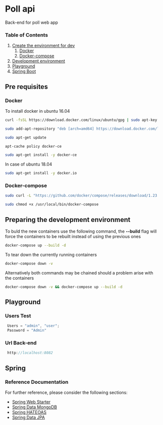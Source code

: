 # Poll api 
Back-end for poll web app

### Table of Contents
1. [Create the environment for dev](#Pre-requisites)
    1. [Docker](#Docker)
    1. [Docker-compose](#Docker-compose)
2. [Development environment](#Preparing-the-development-environment)
3. [Playground](#Playground)
4. [Spring Boot](#Spring)

## Pre requisites
### Docker
To install docker in ubuntu 16.04
```bash
curl -fsSL https://download.docker.com/linux/ubuntu/gpg | sudo apt-key add -

sudo add-apt-repository "deb [arch=amd64] https://download.docker.com/linux/ubuntu $(lsb_release -cs) stable"

sudo apt-get update

apt-cache policy docker-ce

sudo apt-get install -y docker-ce
```

In case of ubuntu 18.04
```bash
sudo apt-get install -y docker.io
```

### Docker-compose
```bash
sudo curl -L "https://github.com/docker/compose/releases/download/1.23.1/docker-compose-$(uname -s)-$(uname -m)" -o /usr/local/bin/docker-compose

sudo chmod +x /usr/local/bin/docker-compose
```

## Preparing the development environment
To buld the new containers use the following command, the **--build** flag will force the containers to be rebuilt instead of using the previous ones
```bash
docker-compose up --build -d
```

To tear down the currently running containers
```bash
docker-compose down -v
```

Alternatively both commands may be chained should a problem arise with the containers
```bash
docker-compose down -v && docker-compose up --build -d
```

## Playground

###  Users Test
```javascript
 Users = "admin", "user";
 Password = "Admin"
```

###  Url Back-end
```javascript
 http://localhost:8082
```

[frontend link]: URL

## Spring

### Reference Documentation
For further reference, please consider the following sections:

* [Spring Web Starter](https://docs.spring.io/spring-boot/docs/{bootVersion}/reference/htmlsingle/#boot-features-developing-web-applications)
* [Spring Data MongoDB](https://docs.spring.io/spring-boot/docs/{bootVersion}/reference/htmlsingle/#boot-features-mongodb)
* [Spring HATEOAS](https://docs.spring.io/spring-boot/docs/{bootVersion}/reference/htmlsingle/#boot-features-spring-hateoas)
* [Spring Data JPA](https://docs.spring.io/spring-boot/docs/{bootVersion}/reference/htmlsingle/#boot-features-jpa-and-spring-data)




